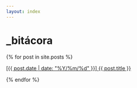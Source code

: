 ```yaml
---
layout: index 
---
```


# _bitácora

{% for post in site.posts %}        
<p>
    <a href="{{ baseurl }}{{ post.url }}">[{{ post.date | date: "%Y/%m/%d" }}] {{ post.title }}</a>
</p>
{% endfor %}

